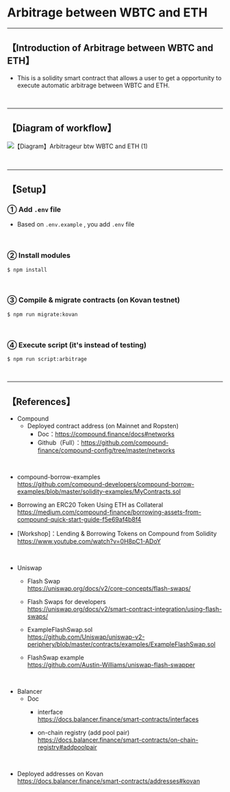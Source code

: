 # Arbitrage between WBTC and ETH

***
## 【Introduction of Arbitrage between WBTC and ETH】
- This is a solidity smart contract that allows a user to get a opportunity to execute automatic arbitrage between WBTC and ETH.

&nbsp;

***

## 【Diagram of workflow】
![【Diagram】Arbitrageur btw WBTC and ETH (1)](https://user-images.githubusercontent.com/19357502/100541630-8bf59280-3288-11eb-9d17-8cda5b5d96e9.jpg)

&nbsp;

***

## 【Setup】
### ① Add `.env` file
- Based on `.env.example` , you add  `.env` file

<br>

### ② Install modules
```
$ npm install
```

<br>

### ③ Compile & migrate contracts (on Kovan testnet)
```
$ npm run migrate:kovan
```

<br>

### ④ Execute script (it's instead of testing)
```
$ npm run script:arbitrage
```

&nbsp;

***

## 【References】
- Compound  
  - Deployed contract address (on Mainnet and Ropsten)    
    - Doc：https://compound.finance/docs#networks  
    - Github（Full）：https://github.com/compound-finance/compound-config/tree/master/networks  

<br>

  - compound-borrow-examples  
    https://github.com/compound-developers/compound-borrow-examples/blob/master/solidity-examples/MyContracts.sol  

  - Borrowing an ERC20 Token Using ETH as Collateral  
    https://medium.com/compound-finance/borrowing-assets-from-compound-quick-start-guide-f5e69af4b8f4   

  - [Workshop]：Lending & Borrowing Tokens on Compound from Solidity  
    https://www.youtube.com/watch?v=0H8pC1-ADoY  

<br>

- Uniswap 
  - Flash Swap  
    https://uniswap.org/docs/v2/core-concepts/flash-swaps/  

  - Flash Swaps for developers  
    https://uniswap.org/docs/v2/smart-contract-integration/using-flash-swaps/     

  - ExampleFlashSwap.sol  
    https://github.com/Uniswap/uniswap-v2-periphery/blob/master/contracts/examples/ExampleFlashSwap.sol  

  - FlashSwap example  
    https://github.com/Austin-Williams/uniswap-flash-swapper  

<br>

- Balancer
  - Doc  
    - interface   
      https://docs.balancer.finance/smart-contracts/interfaces  

    - on-chain registry (add pool pair)  
      https://docs.balancer.finance/smart-contracts/on-chain-registry#addpoolpair  

<br>

  - Deployed addresses on Kovan  
    https://docs.balancer.finance/smart-contracts/addresses#kovan  
